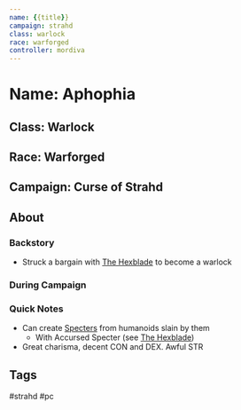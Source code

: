 ```yaml
---
name: {{title}}
campaign: strahd
class: warlock
race: warforged
controller: mordiva
---
```

# Name: Aphophia
## Class: Warlock
## Race: Warforged
## Campaign: Curse of Strahd
## About
### Backstory
- Struck a bargain with [The Hexblade](https://www.dndbeyond.com/sources/xgte/subclasses#TheHexblade) to become a warlock
### During Campaign
### Quick Notes
- Can create [Specters](https://www.dndbeyond.com/sources/mm/monsters-s#Specter) from humanoids slain by them
	- With Accursed Specter (see [The Hexblade](https://www.dndbeyond.com/sources/xgte/subclasses#TheHexblade))
- Great charisma, decent CON and DEX. Awful STR
## Tags
#strahd #pc